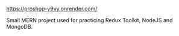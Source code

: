 https://proshop-y9vy.onrender.com/

Small MERN project used for practicing Redux Toolkit, NodeJS and MongoDB.
